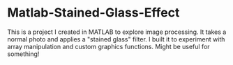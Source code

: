 # Matlab-Stained-Glass-Effect
This is a project I created in MATLAB to explore image processing. It takes a normal photo and applies a "stained glass" filter. I built it to experiment with array manipulation and custom graphics functions. Might be useful for something!
